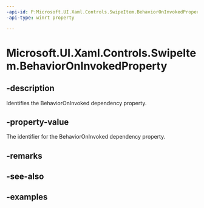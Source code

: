 ```yaml
---
-api-id: P:Microsoft.UI.Xaml.Controls.SwipeItem.BehaviorOnInvokedProperty
-api-type: winrt property

---
```

<!-- Property syntax.
public DependencyProperty BehaviorOnInvokedProperty { get; }
-->

# Microsoft.UI.Xaml.Controls.SwipeItem.BehaviorOnInvokedProperty


## -description

Identifies the BehaviorOnInvoked dependency property.


## -property-value

The identifier for the BehaviorOnInvoked dependency property.


## -remarks


## -see-also


## -examples


